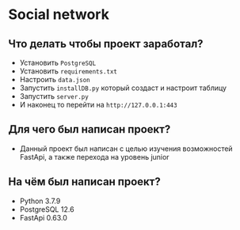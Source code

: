 # Social network

## Что делать чтобы проект заработал?

- Установить ``PostgreSQL``
- Установить ``requirements.txt``
- Настроить ``data.json``
- Запустить ``installDB.py`` который создаст и настроит таблицу
- Запустить ``server.py``
- И наконец то перейти на ``http://127.0.0.1:443``

## Для чего был написан проект?

- Данный проект был написан с целью изучения возможностей FastApi, а также перехода на уровень junior

## На чём был написан проект?

- Python 3.7.9
- PostgreSQL 12.6
- FastApi 0.63.0

